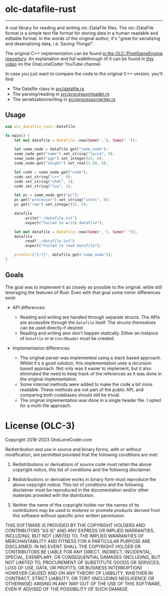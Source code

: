 # olc-datafile-rust
---

A rust library for reading and writing olc::DataFile files.
The olc::DataFile format is a simple text file format for storing data in a human readable and editable format. In the
words of the original author, it's "great for serializing and deserializing data, i.e. Saving Things!".

The original C++ implementation can be
found [in the OLC::PixelGameEngine repository](https://github.com/OneLoneCoder/olcPixelGameEngine/blob/master/utilities/olcUTIL_DataFile.h).
An explanation and full walkthrough of it can be found in [this video](https://www.youtube.com/watch?v=jlS1Y2-yKV0)
on the OneLoneCoder YouTube channel.

In case you just want to compare the code to the original C++ version, you'll find

* The Datafile class in [src/datafile.rs](src/datafile.rs)
* The parsing/reading in [src/processor/reader.rs](src/processor/reader.rs)
* The serialization/writing in [src/processor/writer.rs](src/processor/writer.rs)

## Usage

```rust
use olc_datafile_rust::Datafile;

fn main() {
    let mut datafile = Datafile::new(Some(','), Some(" "));

    let some_node = datafile.get("some_node");
    some_node.get("name").set_string("Javid", 0);
    some_node.get("age").set_integer(24, 0);
    some_node.get("height").set_real(1.88, 0);

    let code = some_node.get("code");
    code.set_string("c++", 0);
    code.set_string("vhdl", 1);
    code.set_string("lua", 2);

    let pc = some_node.get("pc");
    pc.get("processor").set_string("intel", 0);
    pc.get("ram").set_integer(32, 0);

    datafile
        .write("./datafile.txt")
        .expect("Failed to write datafile");

    let mut datafile = Datafile::new(Some(','), Some(" "));
    datafile
        .read("./datafile.txt")
        .expect("Failed to read datafile");

    println!("{:?}", datafile.get("some_node"));
}
```

## Goals

The goal was to implement it as closely as possible to the original, while still leveraging the features of Rust.
Even with that goal some minor differences exist:

- API differences:
    * Reading and writing are handled through separate structs. The APIs are accessible through the `Datafile` itself.
      The
      structs themselves can be used directly if desired.
    * Reading and writing also don't happen statically. Either an instance of `Datafile` or `Writer`/`Reader`
      must be created.

- Implementation differences:
    * The original parser was implemented using a stack based approach. Whilst it's a good solution, this
      implementation uses a recursion based approach. Not only was it easier to implement, but it also eliminated the
      need to keep track of the references as it was done in the original implementation.
    * Some internal methods were added to make the code a bit more readable. These methods are not part of the public
      API, and comparing both codebases should still be trivial.
    * The original implementation was done in a single header file. I opted for a multi-file approach.

# License (OLC-3)

Copyright 2018-2023 OneLoneCoder.com

Redistribution and use in source and binary forms, with or without
modification, are permitted provided that the following conditions
are met:

1. Redistributions or derivations of source code must retain the above
   copyright notice, this list of conditions and the following disclaimer.

2. Redistributions or derivative works in binary form must reproduce
   the above copyright notice. This list of conditions and the following
   disclaimer must be reproduced in the documentation and/or other
   materials provided with the distribution.

3. Neither the name of the copyright holder nor the names of its
   contributors may be used to endorse or promote products derived
   from this software without specific prior written permission.

THIS SOFTWARE IS PROVIDED BY THE COPYRIGHT HOLDERS AND CONTRIBUTORS
"AS IS" AND ANY EXPRESS OR IMPLIED WARRANTIES, INCLUDING, BUT NOT
LIMITED TO, THE IMPLIED WARRANTIES OF MERCHANTABILITY AND FITNESS FOR
A PARTICULAR PURPOSE ARE DISCLAIMED. IN NO EVENT SHALL THE COPYRIGHT
HOLDER OR CONTRIBUTORS BE LIABLE FOR ANY DIRECT, INDIRECT, INCIDENTAL,
SPECIAL, EXEMPLARY, OR CONSEQUENTIAL DAMAGES (INCLUDING, BUT NOT
LIMITED TO, PROCUREMENT OF SUBSTITUTE GOODS OR SERVICES; LOSS OF USE,
DATA, OR PROFITS; OR BUSINESS INTERRUPTION) HOWEVER CAUSED AND ON ANY
THEORY OF LIABILITY, WHETHER IN CONTRACT, STRICT LIABILITY, OR TORT
(INCLUDING NEGLIGENCE OR OTHERWISE) ARISING IN ANY WAY OUT OF THE USE
OF THIS SOFTWARE, EVEN IF ADVISED OF THE POSSIBILITY OF SUCH DAMAGE.